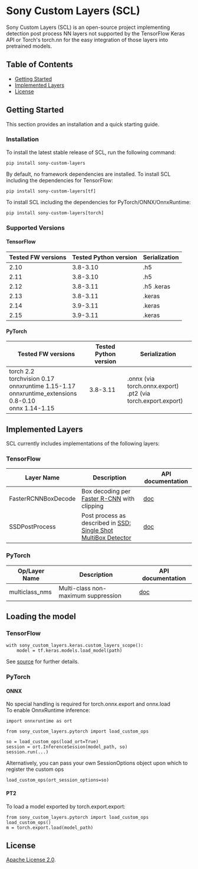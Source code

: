 # Sony Custom Layers (SCL)

Sony Custom Layers (SCL) is an open-source project implementing detection post process NN layers not supported by the TensorFlow Keras API or Torch's torch.nn for the easy integration of those layers into pretrained models.

## Table of Contents

- [Getting Started](#getting-started)
- [Implemented Layers](#implemented-layers)
- [License](#license)


## Getting Started

This section provides an installation and a quick starting guide.

### Installation

To install the latest stable release of SCL, run the following command:
```
pip install sony-custom-layers
```
By default, no framework dependencies are installed.
To install SCL including the dependencies for TensorFlow:
```
pip install sony-custom-layers[tf]
```
To install SCL including the dependencies for PyTorch/ONNX/OnnxRuntime:
```
pip install sony-custom-layers[torch]
```
### Supported Versions

#### TensorFlow

| **Tested FW versions** | **Tested Python version** | **Serialization** |
|------------------------|---------------------------|-------------------|
| 2.10                   | 3.8-3.10                  | .h5               |
| 2.11                   | 3.8-3.10                  | .h5               |
| 2.12                   | 3.8-3.11                  | .h5  .keras       |
| 2.13                   | 3.8-3.11                  | .keras            |
| 2.14                   | 3.9-3.11                  | .keras            |
| 2.15                   | 3.9-3.11                  | .keras            |

#### PyTorch

| **Tested FW versions**          | **Tested Python version** | **Serialization**                                                |
|---------------------------------|---------------------------|------------------------------------------------------------------|
| torch 2.2<br/>torchvision 0.17<br/>onnxruntime 1.15-1.17<br/>onnxruntime_extensions 0.8-0.10<br/>onnx 1.14-1.15| 3.8-3.11                  | .onnx (via torch.onnx.export)<br/>.pt2 (via torch.export.export) |

## Implemented Layers
SCL currently includes implementations of the following layers:
### TensorFlow

| **Layer Name**      | **Description**                                      | **API documentation**     |
|---------------------|---------------------------------------------|---------------------------|
| FasterRCNNBoxDecode | Box decoding per [Faster R-CNN](https://arxiv.org/abs/1506.01497) with clipping |  [doc](./sony_custom_layers/keras/object_detection/ssd_pp.md)              |            
| SSDPostProcess      | Post process as described in [SSD: Single Shot MultiBox Detector](https://arxiv.org/abs/1512.02325)  |[doc](./sony_custom_layers/keras/object_detection/faster_rcnn_box_decode.md)                | 

### PyTorch
| **Op/Layer Name** | **Description**                                                                                      | **API documentation**                                                  |
|-------------------|------------------------------------------------------------------------------------------------------|------------------------------------------------------------------------|
| multiclass_nms    | Multi-class non-maximum suppression  | [doc](./sony_custom_layers/pytorch/object_detection/multiclass_nms.md) |            

## Loading the model
### TensorFlow
```
with sony_custom_layers.keras.custom_layers_scope():
    model = tf.keras.models.load_model(path)
```
See [source](sony_custom_layers/keras/custom_objects.py) for further details.
### PyTorch
#### ONNX 
No special handling is required for torch.onnx.export and onnx.load  
To enable OnnxRuntime inference:
```
import onnxruntime as ort

from sony_custom_layers.pytorch import load_custom_ops

so = load_custom_ops(load_ort=True)
session = ort.InferenceSession(model_path, so)
session.run(...)
```
Alternatively, you can pass your own SessionOptions object upon which to register the custom ops
```
load_custom_ops(ort_session_options=so)
```
#### PT2
To load a model exported by torch.export.export:
```
from sony_custom_layers.pytorch import load_custom_ops
load_custom_ops()
m = torch.export.load(model_path)
```
## License
[Apache License 2.0](LICENSE.md).


